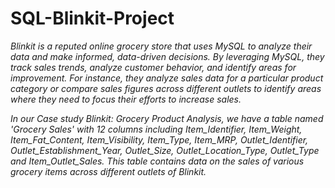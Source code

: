 # SQL-Blinkit-Project

_Blinkit is a reputed online grocery store that uses MySQL to analyze their data and make informed, data-driven decisions. 
By leveraging MySQL, they track sales trends, analyze customer behavior, and identify areas for improvement.
For instance, they analyze sales data for a particular product category or compare sales figures across different outlets to identify areas where they need to focus their efforts to increase sales._

_In our Case study Blinkit:
Grocery Product Analysis, we have a table named 'Grocery Sales' with 12 columns including Item_Identifier, Item_Weight, Item_Fat_Content, Item_Visibility, Item_Type, Item_MRP, Outlet_Identifier, Outlet_Establishment_Year, Outlet_Size, Outlet_Location_Type, Outlet_Type and Item_Outlet_Sales. This table contains data on the sales of various grocery items across different outlets of Blinkit._
